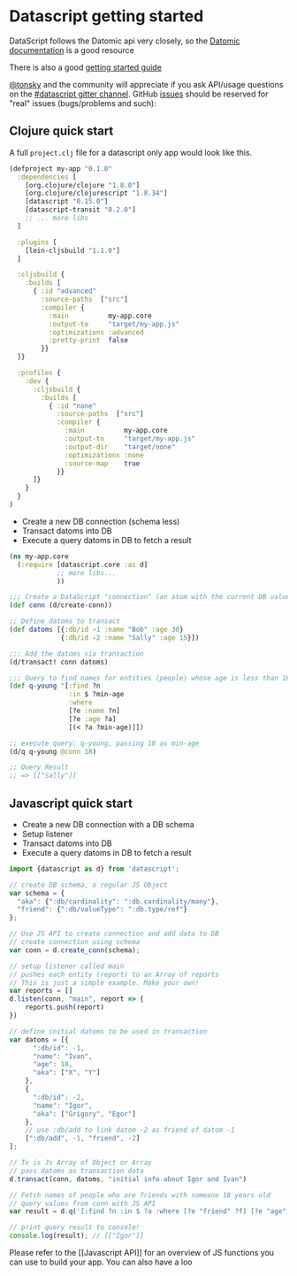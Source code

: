 # Datascript getting started

DataScript follows the Datomic api very closely, so the [Datomic documentation](http://docs.datomic.com/clojure/#datomic.api) is a good resource

There is also a good [getting started guide](https://github.com/tonsky/datascript/wiki/Getting-started)

[@tonsky](http://www.twitter.com/tonsky) and the community will appreciate if you ask API/usage questions on the [#datascript gitter channel](https://gitter.im/tonsky/datascript). GitHub [issues](https://github.com/tonsky/datascript/issues) should be reserved for "real" issues (bugs/problems and such):

## Clojure quick start

A full `project.clj` file for a datascript only app would look like this.

```clj
(defproject my-app "0.1.0"
  :dependencies [
    [org.clojure/clojure "1.8.0"]
    [org.clojure/clojurescript "1.8.34"]
    [datascript "0.15.0"]
    [datascript-transit "0.2.0"]
    ;; ... more libs
  ]

  :plugins [
    [lein-cljsbuild "1.1.0"]
  ]

  :cljsbuild {
    :builds [
      { :id "advanced"
        :source-paths  ["src"]
        :compiler {
          :main          my-app.core
          :output-to     "target/my-app.js"
          :optimizations :advanced
          :pretty-print  false
        }}
  ]}

  :profiles {
    :dev {
      :cljsbuild {
        :builds [
          { :id "none"
            :source-paths  ["src"]
            :compiler {
              :main          my-app.core
              :output-to     "target/my-app.js"
              :output-dir    "target/none"
              :optimizations :none
              :source-map    true
            }}
      ]}
    }
  }
)
```

- Create a new DB connection (schema less)
- Transact datoms into DB
- Execute a query datoms in DB to fetch a result

```clojure
(ns my-app.core
  (:require [datascript.core :as d]
            ;; more libs...
            ))

;;; Create a DataScript "connection" (an atom with the current DB value)
(def conn (d/create-conn))

;; Define datoms to transact
(def datoms [{:db/id -1 :name "Bob" :age 30}
             {:db/id -2 :name "Sally" :age 15}])

;;; Add the datoms via transaction
(d/transact! conn datoms)

;;; Query to find names for entities (people) whose age is less than 18
(def q-young '[:find ?n
               :in $ ?min-age
               :where
               [?e :name ?n]
               [?e :age ?a]
               [(< ?a ?min-age)]])

;; execute query: q-young, passing 18 as min-age
(d/q q-young @conn 18)

;; Query Result
;; => [["Sally"]]
```

## Javascript quick start

- Create a new DB connection with a DB schema
- Setup listener
- Transact datoms into DB
- Execute a query datoms in DB to fetch a result

```js
import {datascript as d} from 'datascript';

// create DB schema, a regular JS Object
var schema = {
  "aka": {":db/cardinality": ":db.cardinality/many"},
  "friend": {":db/valueType": ":db.type/ref"}
};

// Use JS API to create connection and add data to DB
// create connection using schema
var conn = d.create_conn(schema);

// setup listener called main
// pushes each entity (report) to an Array of reports
// This is just a simple example. Make your own!
var reports = []
d.listen(conn, "main", report => {
    reports.push(report)
})

// define initial datoms to be used in transaction
var datoms = [{
      ":db/id": -1,
      "name": "Ivan",
      "age": 18,
      "aka": ["X", "Y"]
    },
    {
      ":db/id": -2,
      "name": "Igor",
      "aka": ["Grigory", "Egor"]
    },
    // use :db/add to link datom -2 as friend of datom -1
    [":db/add", -1, "friend", -2]
];

// Tx is Js Array of Object or Array
// pass datoms as transaction data
d.transact(conn, datoms, "initial info about Igor and Ivan")

// Fetch names of people who are friends with someone 18 years old
// query values from conn with JS API
var result = d.q('[:find ?n :in $ ?a :where [?e "friend" ?f] [?e "age" ?a] [?f "name" ?n]]'), d.db(conn), 18);

// print query result to console!
console.log(result); // [["Igor"]]
```

Please refer to the [[Javascript API]] for an overview of JS functions you can use to build your app. You can also have a loo


